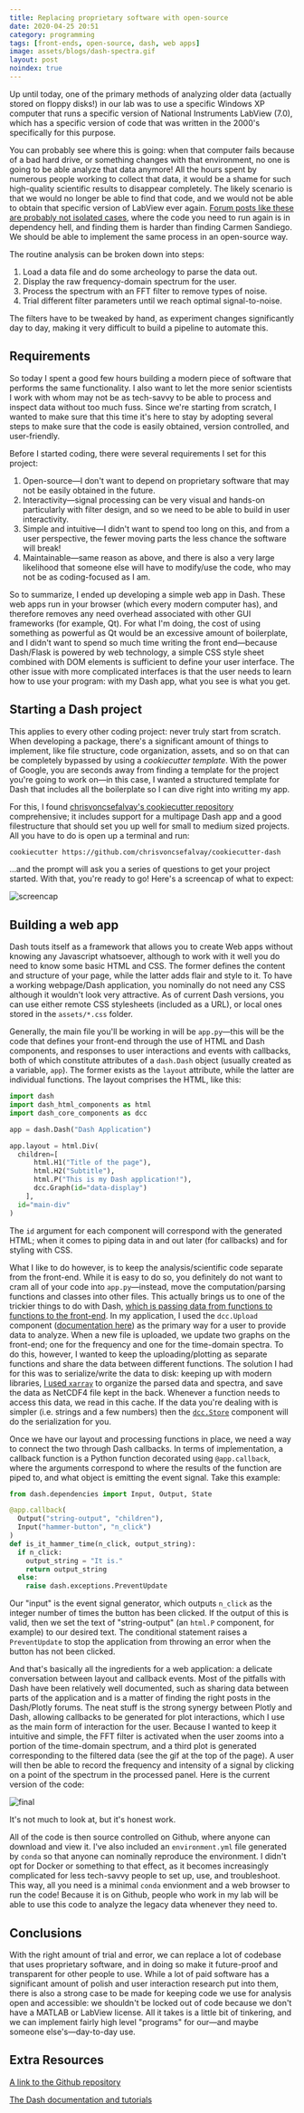 ```yaml
---
title: Replacing proprietary software with open-source
date: 2020-04-25 20:51
category: programming
tags: [front-ends, open-source, dash, web apps]
image: assets/blogs/dash-spectra.gif
layout: post
noindex: true
---
```


Up until today, one of the primary methods of analyzing older data (actually
stored on floppy disks!) in our lab was to use a specific Windows XP computer
that runs a specific version of National Instruments LabView (7.0), which has a
specific version of code that was written in the 2000's specifically for
this purpose.

You can probably see where this is going: when that computer fails because of a
bad hard drive, or something changes with that environment, no one is going to
be able analyze that data anymore! All the hours spent by numerous people
working to collect that data, it would be a shame for such high-quality
scientific results to disappear completely. The likely scenario is that we
would no longer be able to find that code, and we would not be able to obtain
that specific version of LabView ever again. [Forum posts like these are
probably not isolated
cases](https://forums.ni.com/t5/LabVIEW/Where-to-find-Labview-7-and-NI-DAQmx-compatibility-chart/td-p/3872921?profile.language=en),
where the code you need to run again is in dependency hell, and finding them is
harder than finding Carmen Sandiego. We should be able to implement the same
process in an open-source way.

The routine analysis can be broken down into steps:

1. Load a data file and do some archeology to parse the data out.
2. Display the raw frequency-domain spectrum for the user.
3. Process the spectrum with an FFT filter to remove types of noise.
4. Trial different filter parameters until we reach optimal signal-to-noise.

The filters have to be tweaked by hand, as experiment changes significantly day
to day, making it very difficult to build a pipeline to automate this.

## Requirements

So today I spent a good few hours building a modern piece of software that
performs the same functionality. I also want to let the more senior scientists
I work with whom may not be as tech-savvy to be able to process and inspect
data without too much fuss. Since we're starting from scratch, I wanted to make
sure that this time it's here to stay by adopting several steps to make sure
that the code is easily obtained, version controlled, and user-friendly.


Before
I started coding, there were several requirements I set for this project:

1. Open-source—I don't want to depend on proprietary software that may not be easily obtained in the future.
2. Interactivity—signal processing can be very visual and hands-on particularly with filter design, and so we need to be able to build in user interactivity.
3. Simple and intuitive—I didn't want to spend too long on this, and from a user perspective, the fewer moving parts the less chance the software will break!
4. Maintainable—same reason as above, and there is also a very large likelihood that someone else will have to modify/use the code, who may not be as coding-focused as I am.

So to summarize, I ended up developing a simple web app in Dash. These web apps
run in your browser (which every modern computer has), and therefore removes
any need overhead associated with other GUI frameworks (for example, Qt). For
what I'm doing, the cost of using something as powerful as Qt would be an
excessive amount of boilerplate, and I didn't want to spend so much time
writing the front end—because Dash/Flask is powered by web technology, a simple
CSS style sheet combined with DOM elements is sufficient to define your user
interface. The other issue with more complicated interfaces is that the user
needs to learn how to use your program: with my Dash app, what you see is what
you get.

## Starting a Dash project

This applies to every other coding project: never truly start from scratch.
When developing a package, there's a significant amount of things to implement,
like file structure, code organization, assets, and so on that can be
completely bypassed by using a _cookiecutter template_. With the power of
Google, you are seconds away from finding a template for the project you're
going to work on—in this case, I wanted a structured template for Dash that
includes all the boilerplate so I can dive right into writing my app.

For this, I found [chrisvoncsefalvay's cookiecutter repository](https://github.com/chrisvoncsefalvay/cookiecutter-dash) comprehensive; it includes support for a multipage Dash app and a good filestructure that should set you up well for small to medium sized projects. All you have to do is open up a terminal and run:

```bash
cookiecutter https://github.com/chrisvoncsefalvay/cookiecutter-dash
```

...and the prompt will ask you a series of questions to get your project
started. With that, you're ready to go! Here's a screencap of what to expect:

![screencap](/assets/blogs/dash-cookie.gif)

## Building a web app

Dash touts itself as a framework that allows you to create Web apps without
knowing any Javascript whatsoever, although to work with it well you do need to
know some basic HTML and CSS. The former defines the content and structure of
your page, while the latter adds flair and style to it. To have a working
webpage/Dash application, you nominally do not need any CSS although it
wouldn't look very attractive. As of current Dash versions, you can use either
remote CSS stylesheets (included as a URL), or local ones stored in the
`assets/*.css` folder.

Generally, the main file you'll be working in will be `app.py`—this will be the
code that defines your front-end through the use of HTML and Dash components,
and responses to user interactions and events with callbacks, both of which
constitute attributes of a `dash.Dash` object (usually created as a variable,
`app`). The former exists as the `layout` attribute, while the latter are
individual functions. The layout comprises the HTML, like this:

```python
import dash
import dash_html_components as html
import dash_core_components as dcc

app = dash.Dash("Dash Application")

app.layout = html.Div(
  children=[
      html.H1("Title of the page"),
      html.H2("Subtitle"),
      html.P("This is my Dash application!"),
      dcc.Graph(id="data-display")
    ],
  id="main-div"
)
```

The `id` argument for each component will correspond with the generated HTML;
when it comes to piping data in and out later (for callbacks) and for styling
with CSS.

What I like to do however, is to keep the analysis/scientific code separate
from the front-end. While it is easy to do so, you definitely do not want to
cram all of your code into `app.py`—instead, move the computation/parsing
functions and classes into other files. This actually brings us to one of the
trickier things to do with Dash, [which is passing data from functions to
functions to the
front-end](https://dash.plotly.com/sharing-data-between-callbacks). In my
application, I used the `dcc.Upload` component ([documentation
here](https://dash.plotly.com/dash-core-components/upload)) as the primary way
for a user to provide data to analyze. When a new file is uploaded, we update
two graphs on the front-end; one for the frequency and one for the time-domain
spectra. To do this, however, I wanted to keep the uploading/plotting as
separate functions and share the data between different functions. The solution
I had for this was to serialize/write the data to disk: keeping up with modern
libraries, [I used `xarray`](http://xarray.pydata.org/en/stable/) to organize
the parsed data and spectra, and save the data as NetCDF4 file kept in the
back. Whenever a function needs to access this data, we read in this cache. If
the data you're dealing with is simpler (i.e. strings and a few numbers) then
the [`dcc.Store`](https://dash.plotly.com/dash-core-components/store) component
will do the serialization for you.

Once we have our layout and processing functions in place, we need a way to
connect the two through Dash callbacks. In terms of implementation, a callback
function is a Python function decorated using `@app.callback`, where the
arguments correspond to where the results of the function are piped to, and
what object is emitting the event signal. Take this example:

```python
from dash.dependencies import Input, Output, State

@app.callback(
  Output("string-output", "children"),
  Input("hammer-button", "n_click")
)
def is_it_hammer_time(n_click, output_string):
  if n_click:
    output_string = "It is."
    return output_string
  else:
    raise dash.exceptions.PreventUpdate
```

Our "input" is the event signal generator, which outputs `n_click` as the
integer number of times the button has been clicked. If the output of this is
valid, then we set the text of "string-output" (an `html.P` component, for
example) to our desired text. The conditional statement raises a
`PreventUpdate` to stop the application from throwing an error when the button
has not been clicked.

And that's basically all the ingredients for a web application: a delicate
conversation between layout and callback events. Most of the pitfalls with Dash
have been relatively well documented, such as sharing data between parts of the
application and is a matter of finding the right posts in the Dash/Plotly
forums. The neat stuff is the strong synergy between Plotly and Dash, allowing
callbacks to be generated for plot interactions, which I use as the main form
of interaction for the user. Because I wanted to keep it intuitive and simple,
the FFT filter is activated when the user zooms into a portion of the
time-domain spectrum, and a third plot is generated corresponding to the
filtered data (see the gif at the top of the page). A user will then be able to
record the frequency and intensity of a signal by clicking on a point of the
spectrum in the processed panel. Here is the current version of the code:

![final](/assets/blogs/spectra-view-final.png)

It's not much to look at, but it's honest work.

All of the code is then source controlled on Github, where anyone can download
and view it. I've also included an `environment.yml` file generated by `conda`
so that anyone can nominally reproduce the environment. I didn't opt for Docker
or something to that effect, as it becomes increasingly complicated for less
tech-savvy people to set up, use, and troubleshoot. This way, all you need is a
minimal `conda` envionment and a web browser to run the code! Because it is on
Github, people who work in my lab will be able to use this code to analyze the
legacy data whenever they need to.

## Conclusions

With the right amount of trial and error, we can replace a lot of codebase that
uses proprietary software, and in doing so make it future-proof and transparent
for other people to use. While a lot of paid software has a significant amount
of polish and user interaction research put into them, there is also a strong
case to be made for keeping code we use for analysis open and accessible: we
shouldn't be locked out of code because we don't have a MATLAB or LabView
license. All it takes is a little bit of tinkering, and we can implement fairly
high level "programs" for our—and maybe someone else's—day-to-day use.

## Extra Resources

[A link to the Github repository](https://github.com/laserkelvin/SpectraViewer)

[The Dash documentation and tutorials](https://dash.plotly.com/)

